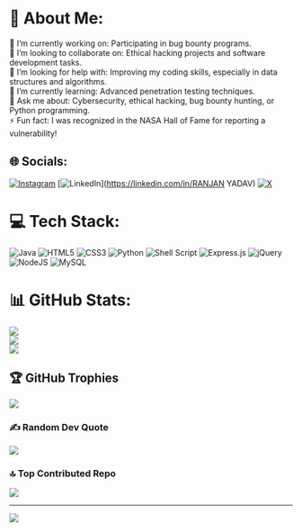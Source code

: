 # 💫 About Me:
🔭 I’m currently working on: Participating in bug bounty programs.<br>👯 I’m looking to collaborate on: Ethical hacking projects and software development tasks.<br>🤝 I’m looking for help with: Improving my coding skills, especially in data structures and algorithms.<br>🌱 I’m currently learning: Advanced penetration testing techniques.<br>💬 Ask me about: Cybersecurity, ethical hacking, bug bounty hunting, or Python programming.<br>⚡ Fun fact: I was recognized in the NASA Hall of Fame for reporting a vulnerability!


## 🌐 Socials:
[![Instagram](https://img.shields.io/badge/Instagram-%23E4405F.svg?logo=Instagram&logoColor=white)](https://instagram.com/root_ranjan) [![LinkedIn](https://img.shields.io/badge/LinkedIn-%230077B5.svg?logo=linkedin&logoColor=white)](https://linkedin.com/in/RANJAN YADAV) [![X](https://img.shields.io/badge/X-black.svg?logo=X&logoColor=white)](https://x.com/ig_ftw) 

# 💻 Tech Stack:
![Java](https://img.shields.io/badge/java-%23ED8B00.svg?style=for-the-badge&logo=openjdk&logoColor=white) ![HTML5](https://img.shields.io/badge/html5-%23E34F26.svg?style=for-the-badge&logo=html5&logoColor=white) ![CSS3](https://img.shields.io/badge/css3-%231572B6.svg?style=for-the-badge&logo=css3&logoColor=white) ![Python](https://img.shields.io/badge/python-3670A0?style=for-the-badge&logo=python&logoColor=ffdd54) ![Shell Script](https://img.shields.io/badge/shell_script-%23121011.svg?style=for-the-badge&logo=gnu-bash&logoColor=white) ![Express.js](https://img.shields.io/badge/express.js-%23404d59.svg?style=for-the-badge&logo=express&logoColor=%2361DAFB) ![jQuery](https://img.shields.io/badge/jquery-%230769AD.svg?style=for-the-badge&logo=jquery&logoColor=white) ![NodeJS](https://img.shields.io/badge/node.js-6DA55F?style=for-the-badge&logo=node.js&logoColor=white) ![MySQL](https://img.shields.io/badge/mysql-4479A1.svg?style=for-the-badge&logo=mysql&logoColor=white)
# 📊 GitHub Stats:
![](https://github-readme-stats.vercel.app/api?username=Rohit-YV&theme=midnight-purple&hide_border=false&include_all_commits=false&count_private=false)<br/>
![](https://github-readme-streak-stats.herokuapp.com/?user=Rohit-YV&theme=midnight-purple&hide_border=false)<br/>
![](https://github-readme-stats.vercel.app/api/top-langs/?username=Rohit-YV&theme=midnight-purple&hide_border=false&include_all_commits=false&count_private=false&layout=compact)

## 🏆 GitHub Trophies
![](https://github-profile-trophy.vercel.app/?username=Rohit-YV&theme=radical&no-frame=false&no-bg=false&margin-w=4)

### ✍️ Random Dev Quote
![](https://quotes-github-readme.vercel.app/api?type=horizontal&theme=merko)

### 🔝 Top Contributed Repo
![](https://github-contributor-stats.vercel.app/api?username=Rohit-YV&limit=5&theme=dark&combine_all_yearly_contributions=true)

---
[![](https://visitcount.itsvg.in/api?id=Rohit-YV&icon=8&color=12)](https://visitcount.itsvg.in)

<!-- Proudly created with GPRM ( https://gprm.itsvg.in ) -->
